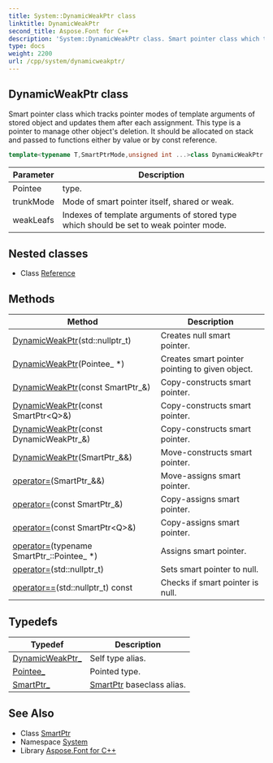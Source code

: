```yaml
---
title: System::DynamicWeakPtr class
linktitle: DynamicWeakPtr
second_title: Aspose.Font for C++
description: 'System::DynamicWeakPtr class. Smart pointer class which tracks pointer modes of template arguments of stored object and updates them after each assignment. This type is a pointer to manage other object''s deletion. It should be allocated on stack and passed to functions either by value or by const reference in C++.'
type: docs
weight: 2200
url: /cpp/system/dynamicweakptr/
---
```

## DynamicWeakPtr class


Smart pointer class which tracks pointer modes of template arguments of stored object and updates them after each assignment. This type is a pointer to manage other object's deletion. It should be allocated on stack and passed to functions either by value or by const reference.

```cpp
template<typename T,SmartPtrMode,unsigned int ...>class DynamicWeakPtr : public System::SmartPtr<T>
```


| Parameter | Description |
| --- | --- |
| Pointee | type. |
| trunkMode | Mode of smart pointer itself, shared or weak. |
| weakLeafs | Indexes of template arguments of stored type which should be set to weak pointer mode. |
## Nested classes

* Class [Reference](./reference/)
## Methods

| Method | Description |
| --- | --- |
| [DynamicWeakPtr](./dynamicweakptr/)(std::nullptr_t) | Creates null smart pointer. |
| [DynamicWeakPtr](./dynamicweakptr/)(Pointee_ *) | Creates smart pointer pointing to given object. |
| [DynamicWeakPtr](./dynamicweakptr/)(const SmartPtr_\&) | Copy-constructs smart pointer. |
| [DynamicWeakPtr](./dynamicweakptr/)(const SmartPtr\<Q\>\&) | Copy-constructs smart pointer. |
| [DynamicWeakPtr](./dynamicweakptr/)(const DynamicWeakPtr_\&) | Copy-constructs smart pointer. |
| [DynamicWeakPtr](./dynamicweakptr/)(SmartPtr_\&&) | Move-constructs smart pointer. |
| [operator=](./operator=/)(SmartPtr_\&&) | Move-assigns smart pointer. |
| [operator=](./operator=/)(const SmartPtr_\&) | Copy-assigns smart pointer. |
| [operator=](./operator=/)(const SmartPtr\<Q\>\&) | Copy-assigns smart pointer. |
| [operator=](./operator=/)(typename SmartPtr_::Pointee_ *) | Assigns smart pointer. |
| [operator=](./operator=/)(std::nullptr_t) | Sets smart pointer to null. |
| [operator==](./operator==/)(std::nullptr_t) const | Checks if smart pointer is null. |
## Typedefs

| Typedef | Description |
| --- | --- |
| [DynamicWeakPtr_](./dynamicweakptr_/) | Self type alias. |
| [Pointee_](./pointee_/) | Pointed type. |
| [SmartPtr_](./smartptr_/) | [SmartPtr](../smartptr/) baseclass alias. |

## See Also

* Class [SmartPtr](../smartptr/)
* Namespace [System](../)
* Library [Aspose.Font for C++](../../)
